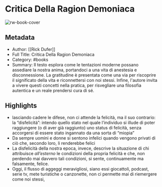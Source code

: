 # Critica Della Ragion Demoniaca

![rw-book-cover](https://readwise-assets.s3.amazonaws.com/media/reader/parsed_document_assets/233159861/kurqbr1v1eQEShDz7472LCikJMGvKQbcpPJtovxoo-A-cove_qu67MqC.jpg)

## Metadata
- Author: [[Rick Dufer]]
- Full Title: Critica Della Ragion Demoniaca
- Category: #books
- Summary: Il testo esplora come le tentazioni moderne possano assediare la nostra anima, portandoci a una vita di anestesia e disconnessione. La gratitudine è presentata come una via per riscoprire il significato della vita e riconnettersi con noi stessi. Infine, l'autore invita a vivere questi concetti nella pratica, per risvegliare una filosofia autentica e un reale prendersi cura di sé.

## Highlights
- lasciando cadere le difese, non ci attende la felicità, ma il suo contrario: la “disfelicità”: intendo quello stato nel quale l’individuo si illude di poter raggiungere (o di aver già raggiunto) uno status di felicità, senza accorgersi di essere stato ingannato da una sorta di “miopia”
- Da sempre uomini e donne si sentono infelici quando vengono privati di ciò che, secondo loro, li renderebbe felici
- La disfelicità della nostra epoca, invece, descrive la situazione di chi attribuisce *all’esterno* le condizioni della propria felicità e che, non perdendo mai davvero tali condizioni, si sente, continuamente ma falsamente, felice.
- Oggi, il flusso di aggeggi meravigliosi, siano essi giocattoli, podcast, serie tv, mete turistiche o canzonette, non ci permette mai di riemergere come noi stessi,
